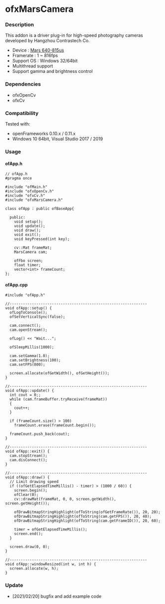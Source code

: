 # ofxMarsCamera

### Description

This addon is a driver plug-in for high-speed photography cameras developed by Hangzhou Contrastech Co. 

* Device : [Mars 640-815us](http://www.contrastech.com/en/productview/1033.html)
* Framerate : 1 ~ 816fps
* Support OS : Windows 32/64bit
* Multithread support 
* Support gamma and brightness control

### Dependencies

* ofxOpenCv
* ofxCv

### Compatibility

Tested with: 
* openFrameworks 0.10.x / 0.11.x
* Windows 10 64bit, Visual Studio 2017 / 2019

### Usage

#### ofApp.h

    // ofApp.h
    #pragma once

    #include "ofMain.h"
    #include "ofxOpenCv.h"
    #include "ofxCv.h"
    #include "ofxMarsCamera.h"

    class ofApp : public ofBaseApp{

      public:
        void setup();
        void update();
        void draw();
        void exit();
        void keyPressed(int key);

        cv::Mat frameMat;
        MarsCamera cam;

        ofFbo screen;
        float timer;
        vector<int> frameCount;
    };

#### ofApp.cpp

    #include "ofApp.h"

    //--------------------------------------------------------------
    void ofApp::setup() {
      ofLogToConsole();
      ofSetVerticalSync(false);

      cam.connect();
      cam.openStream();

      ofLog() << "Wait...";

      ofSleepMillis(1000);

      cam.setGamma(1.0);
      cam.setBrightness(100);
      cam.setFPS(800);

      screen.allocate(ofGetWidth(), ofGetHeight());
    }

    //--------------------------------------------------------------
    void ofApp::update() {
      int cout = 0;;
      while (cam.frameBuffer.tryReceive(frameMat))
      {
        cout++;
      }

      if (frameCount.size() > 100)
        frameCount.erase(frameCount.begin());

      frameCount.push_back(cout);
    }

    //--------------------------------------------------------------
    void ofApp::exit() {
      cam.stopStream();
      cam.disConnect();
    }

    //--------------------------------------------------------------
    void ofApp::draw() {
      // Limit drawing speed
      if ((ofGetElapsedTimeMillis() - timer) > (1000 / 60)) {
        screen.begin();
        ofClear(0);
        cv::drawMat(frameMat, 0, 0, screen.getWidth(), screen.getHeight());

        ofDrawBitmapStringHighlight(ofToString(ofGetFrameRate()), 20, 20);
        ofDrawBitmapStringHighlight(ofToString(cam.getFPS()), 20, 40);
        ofDrawBitmapStringHighlight(ofToString(cam.getFrameID()), 20, 60);

        timer = ofGetElapsedTimeMillis();
        screen.end();
      }

      screen.draw(0, 0);
    }

    //--------------------------------------------------------------
    void ofApp::windowResized(int w, int h) {
      screen.allocate(w, h);
    }

### Update

* [2021/02/20] bugfix and add example code
